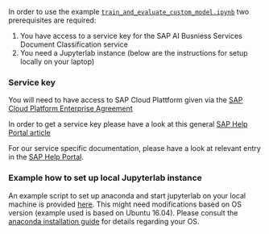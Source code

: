 In order to use the example [`train_and_evaluate_custom_model.ipynb`](train_and_evaluate_custom_model.ipynb) two prerequisites are required:

1. You have access to a service key for the SAP AI Busniess Services Document Classification service
2. You need a Jupyterlab instance (below are the instructions for setup locally on your laptop)

### Service key

You will need to have access to SAP Cloud Plattform given via the [SAP Cloud Platform Enterprise Agreement](https://wiki.scn.sap.com/wiki/pages/viewpage.action?pageId=489198716)

In order to get a service key please have a look at this general [SAP Help Portal article](https://help.sap.com/viewer/65de2977205c403bbc107264b8eccf4b/Cloud/en-US/4514a14ab6424d9f84f1b8650df609ce.html)

For our service specific documentation, please have a look at relevant entry in the [SAP Help Portal](https://help.sap.com/viewer/ca60cd2ed44f4261a3ae500234c46f37/SHIP/en-US/88bdee94c7c94bc99de8484f5c2db04a.html).

### Example how to set up local Jupyterlab instance

An example script to set up anaconda and start jupyterlab on your local machine is provided [here](./install_jupyterlab.sh).
This might need modifications based on OS version (example used is based on Ubuntu 16.04).
Please consult the [anaconda installation guide](https://docs.anaconda.com/anaconda/install/) for details regarding your OS.
